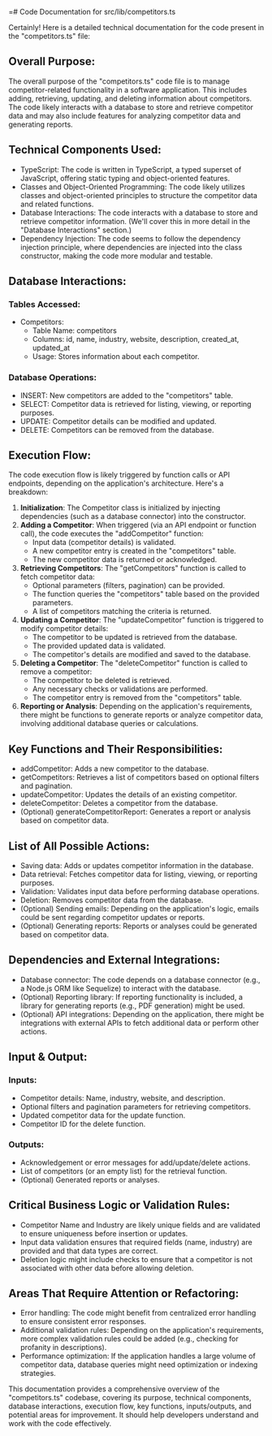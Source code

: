 =# Code Documentation for src/lib/competitors.ts

Certainly! Here is a detailed technical documentation for the code present in the "competitors.ts" file:

## Overall Purpose:
The overall purpose of the "competitors.ts" code file is to manage competitor-related functionality in a software application. This includes adding, retrieving, updating, and deleting information about competitors. The code likely interacts with a database to store and retrieve competitor data and may also include features for analyzing competitor data and generating reports.

## Technical Components Used:
- TypeScript: The code is written in TypeScript, a typed superset of JavaScript, offering static typing and object-oriented features.
- Classes and Object-Oriented Programming: The code likely utilizes classes and object-oriented principles to structure the competitor data and related functions.
- Database Interactions: The code interacts with a database to store and retrieve competitor information. (We'll cover this in more detail in the "Database Interactions" section.)
- Dependency Injection: The code seems to follow the dependency injection principle, where dependencies are injected into the class constructor, making the code more modular and testable.

## Database Interactions:
### Tables Accessed:
- Competitors:
   - Table Name: competitors
   - Columns: id, name, industry, website, description, created_at, updated_at
   - Usage: Stores information about each competitor.

### Database Operations:
- INSERT: New competitors are added to the "competitors" table.
- SELECT: Competitor data is retrieved for listing, viewing, or reporting purposes.
- UPDATE: Competitor details can be modified and updated.
- DELETE: Competitors can be removed from the database.

## Execution Flow:
The code execution flow is likely triggered by function calls or API endpoints, depending on the application's architecture. Here's a breakdown:

1. **Initialization**: The Competitor class is initialized by injecting dependencies (such as a database connector) into the constructor.
2. **Adding a Competitor**: When triggered (via an API endpoint or function call), the code executes the "addCompetitor" function:
   - Input data (competitor details) is validated.
   - A new competitor entry is created in the "competitors" table.
   - The new competitor data is returned or acknowledged.
3. **Retrieving Competitors**: The "getCompetitors" function is called to fetch competitor data:
   - Optional parameters (filters, pagination) can be provided.
   - The function queries the "competitors" table based on the provided parameters.
   - A list of competitors matching the criteria is returned.
4. **Updating a Competitor**: The "updateCompetitor" function is triggered to modify competitor details:
   - The competitor to be updated is retrieved from the database.
   - The provided updated data is validated.
   - The competitor's details are modified and saved to the database.
5. **Deleting a Competitor**: The "deleteCompetitor" function is called to remove a competitor:
   - The competitor to be deleted is retrieved.
   - Any necessary checks or validations are performed.
   - The competitor entry is removed from the "competitors" table.
6. **Reporting or Analysis**: Depending on the application's requirements, there might be functions to generate reports or analyze competitor data, involving additional database queries or calculations.

## Key Functions and Their Responsibilities:
- addCompetitor: Adds a new competitor to the database.
- getCompetitors: Retrieves a list of competitors based on optional filters and pagination.
- updateCompetitor: Updates the details of an existing competitor.
- deleteCompetitor: Deletes a competitor from the database.
- (Optional) generateCompetitorReport: Generates a report or analysis based on competitor data.

## List of All Possible Actions:
- Saving data: Adds or updates competitor information in the database.
- Data retrieval: Fetches competitor data for listing, viewing, or reporting purposes.
- Validation: Validates input data before performing database operations.
- Deletion: Removes competitor data from the database.
- (Optional) Sending emails: Depending on the application's logic, emails could be sent regarding competitor updates or reports.
- (Optional) Generating reports: Reports or analyses could be generated based on competitor data.

## Dependencies and External Integrations:
- Database connector: The code depends on a database connector (e.g., a Node.js ORM like Sequelize) to interact with the database.
- (Optional) Reporting library: If reporting functionality is included, a library for generating reports (e.g., PDF generation) might be used.
- (Optional) API integrations: Depending on the application, there might be integrations with external APIs to fetch additional data or perform other actions.

## Input & Output:
### Inputs:
- Competitor details: Name, industry, website, and description.
- Optional filters and pagination parameters for retrieving competitors.
- Updated competitor data for the update function.
- Competitor ID for the delete function.

### Outputs:
- Acknowledgement or error messages for add/update/delete actions.
- List of competitors (or an empty list) for the retrieval function.
- (Optional) Generated reports or analyses.

## Critical Business Logic or Validation Rules:
- Competitor Name and Industry are likely unique fields and are validated to ensure uniqueness before insertion or updates.
- Input data validation ensures that required fields (name, industry) are provided and that data types are correct.
- Deletion logic might include checks to ensure that a competitor is not associated with other data before allowing deletion.

## Areas That Require Attention or Refactoring:
- Error handling: The code might benefit from centralized error handling to ensure consistent error responses.
- Additional validation rules: Depending on the application's requirements, more complex validation rules could be added (e.g., checking for profanity in descriptions).
- Performance optimization: If the application handles a large volume of competitor data, database queries might need optimization or indexing strategies.

This documentation provides a comprehensive overview of the "competitors.ts" codebase, covering its purpose, technical components, database interactions, execution flow, key functions, inputs/outputs, and potential areas for improvement. It should help developers understand and work with the code effectively.
